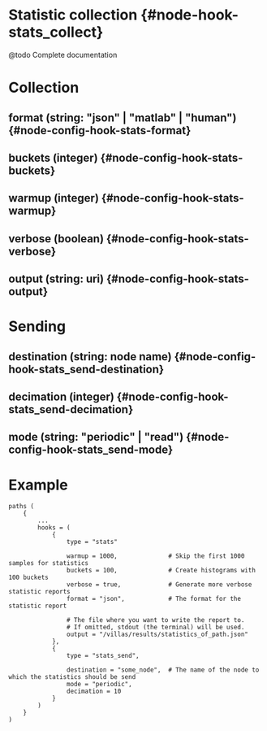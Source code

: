 # Statistic collection {#node-hook-stats_collect}

@todo Complete documentation

# Collection

## format (string: "json" | "matlab" | "human") {#node-config-hook-stats-format}

## buckets (integer) {#node-config-hook-stats-buckets}

## warmup (integer) {#node-config-hook-stats-warmup}

## verbose (boolean) {#node-config-hook-stats-verbose}

## output (string: uri) {#node-config-hook-stats-output}

# Sending

## destination (string: node name) {#node-config-hook-stats_send-destination}

## decimation (integer) {#node-config-hook-stats_send-decimation}

## mode (string: "periodic" | "read") {#node-config-hook-stats_send-mode}

# Example

```
paths (
	{
		...
		hooks = (
			{
				type = "stats"
				
				warmup = 1000,				# Skip the first 1000 samples for statistics
				buckets = 100,				# Create histograms with 100 buckets
				verbose = true,				# Generate more verbose statistic reports
				format = "json",			# The format for the statistic report
				
				# The file where you want to write the report to.
				# If omitted, stdout (the terminal) will be used.
				output = "/villas/results/statistics_of_path.json"
			},
			{
				type = "stats_send",

				destination = "some_node",	# The name of the node to which the statistics should be send
				mode = "periodic",
				decimation = 10
			}
		)
	}
)
```